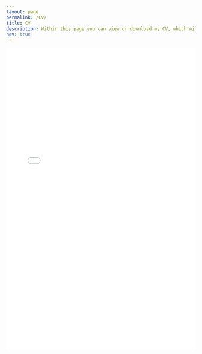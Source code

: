 ```yaml
---
layout: page
permalink: /CV/
title: CV
description: Within this page you can view or download my CV, which will periodically be updated. For any inquiries or questions do not hesitate to contact me.
nav: true
---
```

<object data="../../assets/pdf/cv.pdf" type="application/pdf" width="100%" height="800px"> 
<iframe src="../../assets/pdf/cv.pdf" width="100%" height="800px" style="border: none;">
<p>It seems like your browser does not support inline PDF viewing.</p>  
</object>
You can alternqtively download the PDF by clicking <a href="../../assets/pdf/cv.pdf">here</a>.
